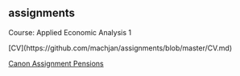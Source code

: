 ## assignments
<p>Course: Applied Economic Analysis 1</p>
[CV](https://github.com/machjan/assignments/blob/master/CV.md)

[Canon Assignment Pensions](https://github.com/machjan/assignments/blob/master/Canon.md)

